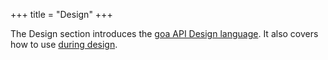 +++
title = "Design"
+++

The Design section introduces the <a href="v1/overview">goa API Design language</a>.
It also covers how to use <a href="v1/swagger"> during design</a>.
